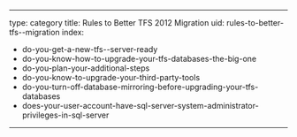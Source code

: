 
---
type: category
title: Rules to Better TFS 2012 Migration
uid: rules-to-better-tfs--migration
index:
 - do-you-get-a-new-tfs--server-ready
 - do-you-know-how-to-upgrade-your-tfs-databases-the-big-one
 - do-you-plan-your-additional-steps
 - do-you-know-to-upgrade-your-third-party-tools
 - do-you-turn-off-database-mirroring-before-upgrading-your-tfs-databases
 - does-your-user-account-have-sql-server-system-administrator-privileges-in-sql-server
---



